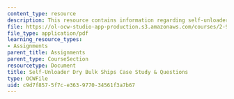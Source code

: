 ```yaml
---
content_type: resource
description: This resource contains information regarding self-unloader.
file: https://ol-ocw-studio-app-production.s3.amazonaws.com/courses/2-96-management-in-engineering-fall-2012/c9d7f8575f7ce363977034561f3a7b67_MIT2_96F12_assn04.pdf
file_type: application/pdf
learning_resource_types:
- Assignments
parent_title: Assignments
parent_type: CourseSection
resourcetype: Document
title: Self-Unloader Dry Bulk Ships Case Study & Questions
type: OCWFile
uid: c9d7f857-5f7c-e363-9770-34561f3a7b67
---
```

